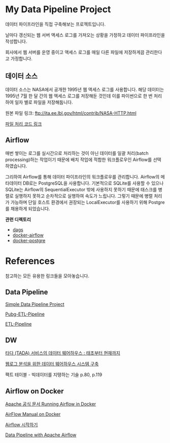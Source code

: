 # My Data Pipeline Project
데이터 파이프라인을 직접 구축해보는 프로젝트입니다.

날마다 갱신되는 웹 서버 액세스 로그를 가져오는 상황을 가정하고 데이터 파이프라인을 작성합니다.

회사에서 웹 서버를 운영 중이고 액세스 로그를 매일 다른 파일에 저장하게끔 관리한다고 가정합니다. 

## 데이터 소스
데이터 소스는 NASA에서 공개한 1995년 웹 액세스 로그를 사용합니다.
해당 데이터는 1995년 7월 한 달 간의 웹 액세스 로그를 저장해둔 것인데 이를 파이썬으로 한 번 처리하여 일자 별로 파일을 저장해둡니다.

원본 파일 링크: ftp://ita.ee.lbl.gov/html/contrib/NASA-HTTP.html

[파일 처리 코드 링크](/log_data/separate_files_per_day.ipynb)

## Airflow
매번 쌓이는 로그를 실시간으로 처리하는 것이 아닌 데이터를 일괄 처리(batch processing)하는 작업이기 때문에 배치 작업에 적합한 워크플로우인 Airflow를 선택하였습니다. 

그리하여 Airflow를 통해 데이터 파이프라인의 워크플로우를 관리합니다. Airflow의 메타데이터 DB로는 PostgreSQL을 사용합니다. 기본적으로 SQLite를 사용할 수 있으나 SQLite는 Airflow의 SequentialExecutor 밖에 사용하지 못하기 때문에 태스크를 병렬로 실행하지 못하고 순차적으로 실행하여 속도가 느립니다. 그렇기 때문에 병렬 처리가 가능하며 단일 호스트 환경에서 권장되는 LocalExecutor를 사용하기 위해 Postgre를 채용하게 되었습니다.

**관련 디렉토리**
- [dags](/docker_airflow/dags/)
- [docker-airflow](/docker_airflow/)
- [docker-postgre](/docker_postgre/)

# References
참고하는 모든 유용한 링크들을 모아놓습니다.

## Data Pipeline
[Simple Data Pipeline Project](https://github.com/yansfil/grab-data-world)

[Pubg-ETL-Pipeline](https://github.com/danielgyu/Pubg-ETL-Pipeline)

[ETL-Pipeline](https://github.com/renatootescu/ETL-pipeline)

## DW
[타다 (TADA) 서비스의 데이터 웨어하우스 : 태초부터 현재까지](https://speakerdeck.com/vcnc/tada-tada-seobiseuyi-deiteo-weeohauseu-taecobuteo-hyeonjaeggaji?slide=29)

[웹로그 분석을 위한 데이터 웨어하우스 시스템 구축](http://koreascience.kr/article/CFKO201035751420664.page?&lang=ko)

팩트 테이블 - 빅데이터를 지탱하는 기술 p.80, p.119

## Airflow on Docker
[Apache 공식 문서 Running Airflow in Docker](https://airflow.apache.org/docs/apache-airflow/stable/start/docker.html)

[AirFlow Manual on Docker](https://dorumugs.tistory.com/entry/AirFlow-Manual-on-Docker-stage-install)

[Airflow 시작하기](https://lsjsj92.tistory.com/631)

[Data Pipeline with Apache Airflow](https://github.com/K9Ns/data-pipelines-with-apache-airflow)